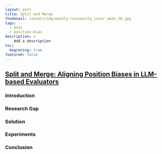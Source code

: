 ```yaml
---
layout: post
title: Split and Merge
thumbnail: /assets/img/weekly-review/nlp_cover_week_50.jpg
tags: 
  - bias
  - position-bias
description: >
    Add a description
toc:
  beginning: true
featured: false
---
```




## [Split and Merge: Aligning Position Biases in LLM-based Evaluators][portiaPaper]

### Introduction


### Research Gap


### Solution


### Experiments


### Conclusion




[portiaPaper]: https://arxiv.org/pdf/2310.01432
[portiaSum]: /blog/2024/week-50/#split-and-merge-aligning-position-biases-in-llm-based-evaluator